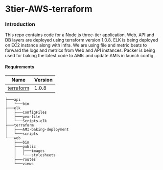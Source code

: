 # 3tier-AWS-terraform

### Introduction
This repo contains code for a Node.js three-tier application. Web, API and DB layers are deployed using terraform version 1.0.8. ELK is being deployed on EC2 instance along with infra. We are using file and metric beats to forward the logs and metrics from Web and API instances. Packer is being used for baking the latest code to AMIs and update AMIs in launch config. 

#### Requirements

| Name | Version |
|------|---------|
| <a name="requirement_terraform"></a> [terraform](#requirement\_terraform) | 1.0.8 |

```
├───api
│   └───bin
├───elk
│   ├───ConfigFiles
│   ├───pem-file
│   └───Scripts-elk
├───terraform
│   ├───AMI-baking-deployment
│   └───scripts
└───web
    ├───bin
    ├───public
    │   ├───images
    │   └───stylesheets
    ├───routes
    └───views
```
